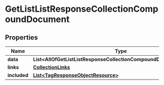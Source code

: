 # GetListListResponseCollectionCompoundDocument

## Properties
Name | Type | Description | Notes
------------ | ------------- | ------------- | -------------
**data** | **List&lt;AllOfGetListListResponseCollectionCompoundDocumentDataItems&gt;** |  | 
**links** | [**CollectionLinks**](CollectionLinks.md) |  |  [optional]
**included** | [**List&lt;TagResponseObjectResource&gt;**](TagResponseObjectResource.md) |  |  [optional]
